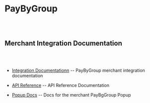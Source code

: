 
# PayByGroup

<br><br>

## Merchant Integration Documentation

<br><br>

- [Integration Documentationn](/MerchantIntegration)  --  PayByGroup merchant integration documentation

- [API Reference](/PayByGroup_APIs)  --  API Reference Documentation


- [Popup Docs](/popup) -- Docs for the merchant PayBgGroup Popup
